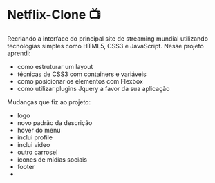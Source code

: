 # Netflix-Clone 📺

Recriando a interface do principal site de streaming mundial utilizando tecnologias simples como HTML5, CSS3 e JavaScript. Nesse projeto aprendi: 
* como estruturar um layout 
* técnicas de CSS3 com containers e variáveis 
* como posicionar os elementos com Flexbox 
* como utilizar plugins Jquery a favor da sua aplicação

Mudanças que fiz ao projeto:
* logo
* novo padrão da descrição
* hover do menu
* inclui profile
* inclui video
* outro carrosel
* icones de mídias sociais
* footer
* 
